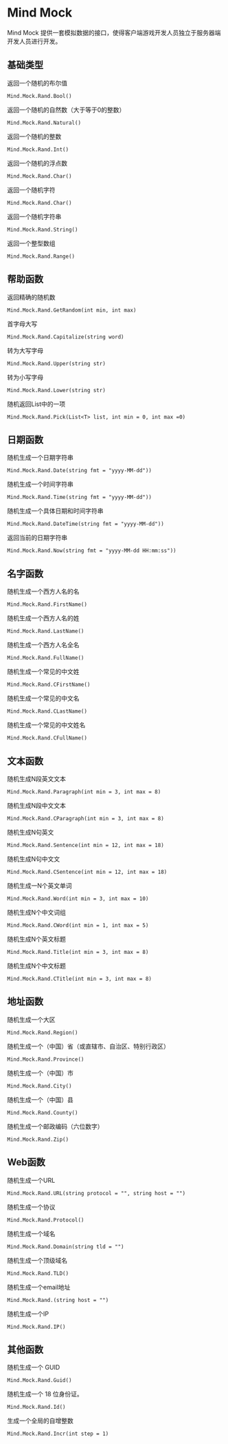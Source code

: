 # Mind Mock

Mind Mock 提供一套模拟数据的接口，使得客户端游戏开发人员独立于服务器端开发人员进行开发。

## 基础类型

返回一个随机的布尔值

    Mind.Mock.Rand.Bool()

返回一个随机的自然数（大于等于0的整数）

    Mind.Mock.Rand.Natural()

返回一个随机的整数

    Mind.Mock.Rand.Int()

返回一个随机的浮点数

    Mind.Mock.Rand.Char()

返回一个随机字符

    Mind.Mock.Rand.Char()

返回一个随机字符串

    Mind.Mock.Rand.String()

返回一个整型数组

    Mind.Mock.Rand.Range()

## 帮助函数

返回精确的随机数

    Mind.Mock.Rand.GetRandom(int min, int max)

首字母大写

    Mind.Mock.Rand.Capitalize(string word)

转为大写字母

    Mind.Mock.Rand.Upper(string str)

转为小写字母

    Mind.Mock.Rand.Lower(string str)

随机返回List中的一项

    Mind.Mock.Rand.Pick(List<T> list, int min = 0, int max =0)

## 日期函数

随机生成一个日期字符串
    
    Mind.Mock.Rand.Date(string fmt = "yyyy-MM-dd"))

随机生成一个时间字符串

    Mind.Mock.Rand.Time(string fmt = "yyyy-MM-dd"))

随机生成一个具体日期和时间字符串

    Mind.Mock.Rand.DateTime(string fmt = "yyyy-MM-dd"))

返回当前的日期字符串

    Mind.Mock.Rand.Now(string fmt = "yyyy-MM-dd HH:mm:ss"))

## 名字函数

随机生成一个西方人名的名

    Mind.Mock.Rand.FirstName()

随机生成一个西方人名的姓

    Mind.Mock.Rand.LastName()

随机生成一个西方人名全名

    Mind.Mock.Rand.FullName()
    
随机生成一个常见的中文姓

    Mind.Mock.Rand.CFirstName()

随机生成一个常见的中文名

    Mind.Mock.Rand.CLastName()

随机生成一个常见的中文姓名

    Mind.Mock.Rand.CFullName()

## 文本函数

随机生成N段英文文本

    Mind.Mock.Rand.Paragraph(int min = 3, int max = 8)

随机生成N段中文文本

    Mind.Mock.Rand.CParagraph(int min = 3, int max = 8)

随机生成N句英文

    Mind.Mock.Rand.Sentence(int min = 12, int max = 18)

随机生成N句中文文

    Mind.Mock.Rand.CSentence(int min = 12, int max = 18)

随机生成一N个英文单词

    Mind.Mock.Rand.Word(int min = 3, int max = 10)

随机生成N个中文词组

    Mind.Mock.Rand.CWord(int min = 1, int max = 5)

随机生成N个英文标题

    Mind.Mock.Rand.Title(int min = 3, int max = 8)

随机生成N个中文标题

    Mind.Mock.Rand.CTitle(int min = 3, int max = 8)


## 地址函数

随机生成一个大区

    Mind.Mock.Rand.Region()

随机生成一个（中国）省（或直辖市、自治区、特别行政区）

    Mind.Mock.Rand.Province()

随机生成一个（中国）市

    Mind.Mock.Rand.City()

随机生成一个（中国）县

    Mind.Mock.Rand.County()

随机生成一个邮政编码（六位数字）

    Mind.Mock.Rand.Zip()

## Web函数

随机生成一个URL

    Mind.Mock.Rand.URL(string protocol = "", string host = "")

随机生成一个协议

    Mind.Mock.Rand.Protocol()

随机生成一个域名

    Mind.Mock.Rand.Domain(string tld = "")

随机生成一个顶级域名

    Mind.Mock.Rand.TLD()

随机生成一个email地址

    Mind.Mock.Rand.(string host = "")

随机生成一个IP

    Mind.Mock.Rand.IP()

## 其他函数

随机生成一个 GUID

    Mind.Mock.Rand.Guid()

随机生成一个 18 位身份证。

    Mind.Mock.Rand.Id()

生成一个全局的自增整数

    Mind.Mock.Rand.Incr(int step = 1)